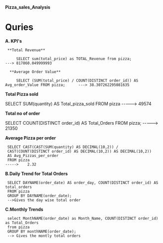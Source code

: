 **Pizza_sales_Analysis**
# Quries
**A. KPI's**

     **Total Revenue**
   
         SELECT sum(total_price) as TOTAL_Revenue from pizza;                                    ---> 817860.049999993
         
      **Average Order Value**
  
         SELECT (SUM(total_price) / COUNT(DISTINCT order_id)) AS Avg_order_Value FROM pizza;      ---> 38.307262295081635
     
  **Total Pizza sold**
  
   SELECT SUM(quantity) AS Total_pizza_sold FROM pizza              -----> 49574
   
  **Total no of order**
  
   SELECT COUNT(DISTINCT order_id) AS Total_Orders FROM pizza;       -----> 21350
   
  **Average Pizza per order**
  
     SELECT CAST(CAST(SUM(quantity) AS DECIMAL(10,2)) / 
     CAST(COUNT(DISTINCT order_id) AS DECIMAL(10,2)) AS DECIMAL(10,2))
     AS Avg_Pizzas_per_order
     FROM pizza                                                               ----->    2.32


**B.Daily Trend for Total Orders**

     SELECT DAYNAME(order_date) AS order_day, COUNT(DISTINCT order_id) AS total_orders
     FROM pizza
     GROUP BY DAYNAME(order_date);
     -->Gives the day wise total order
**C.Monthly Trends**

     select MonthNAME(order_date) as Month_Name, COUNT(DISTINCT order_id) as Total_Orders
     from pizza
     GROUP BY monthNAME(order_date);
     --> Gives the montly total orders 


